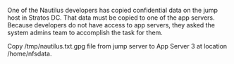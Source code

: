 One of the Nautilus developers has copied confidential data on the jump host in Stratos DC. That data must be copied to one of the app servers. Because developers do not have access to app servers, they asked the system admins team to accomplish the task for them.

Copy /tmp/nautilus.txt.gpg file from jump server to App Server 3 at location /home/nfsdata.